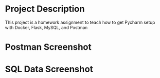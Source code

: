 # Project Description
This project is a homework assignment to teach how to get Pycharm setup with Docker, Flask, MySQL, and Postman

# Postman Screenshot

# SQL Data Screenshot
